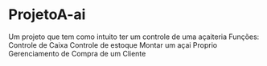 # ProjetoA-ai
Um projeto que tem como intuito ter um controle de uma açaiteria
Funções:
Controle de Caixa
Controle de estoque
Montar um açai Proprio
Gerenciamento de Compra de um Cliente
